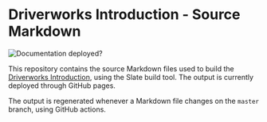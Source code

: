 # Driverworks Introduction - Source Markdown

![Documentation deployed?][image-1]

This repository contains the source Markdown files used to build the [Driverworks Introduction][1], using the Slate build tool.
The output is currently deployed through GitHub pages.

The output is regenerated whenever a Markdown file changes on the `master` branch, using GitHub actions.

[1]: https://control4.github.io/docs-driverworks-introduction/#introduction

[image-1]: https://github.com/control4/docs-driverworks-introduction/workflows/Build%20and%20deploy/badge.svg

